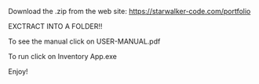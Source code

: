  Download the .zip from the web site: https://starwalker-code.com/portfolio

 EXCTRACT INTO A FOLDER!!

 To see the manual click on USER-MANUAL.pdf

 To run click on Inventory App.exe

 Enjoy!
